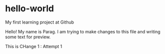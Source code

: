 # hello-world
My first learning project at Github

Hello! My name is Parag. I am trying to make changes to this file and writing some text for preview.

This is CHange 1 : Attempt 1
